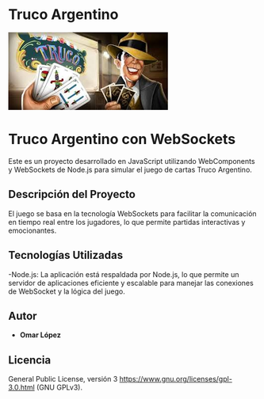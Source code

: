 # Truco Argentino

![Logo](API/assets/img/LOGO.jpg)

# Truco Argentino con WebSockets

Este es un proyecto desarrollado en JavaScript utilizando WebComponents y WebSockets de Node.js para simular el juego de cartas Truco Argentino.

## Descripción del Proyecto

El juego se basa en la tecnología WebSockets para facilitar la comunicación en tiempo real entre los jugadores, lo que permite partidas interactivas y emocionantes.

## Tecnologías Utilizadas

-Node.js: La aplicación está respaldada por Node.js, lo que permite un servidor de aplicaciones eficiente y escalable para manejar las conexiones de WebSocket y la lógica del juego.

## Autor

- **Omar López**

## Licencia

 General Public License, versión 3 https://www.gnu.org/licenses/gpl-3.0.html (GNU GPLv3).